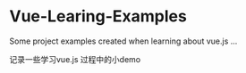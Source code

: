 # Vue-Learing-Examples
Some project examples created when learning about vue.js ...

记录一些学习vue.js 过程中的小demo

